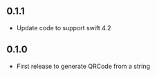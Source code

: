 ## 0.1.1

* Update code to support swift 4.2


## 0.1.0

* First release to generate QRCode from a string

